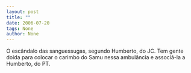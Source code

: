 ```yaml
---
layout: post
title: ""
date: 2006-07-20
tags: None
author: None
---
```

O escândalo das sanguessugas, segundo Humberto, do JC. Tem gente doida para colocar o carimbo do Samu nessa ambulância e associá-la a Humberto, do PT. 